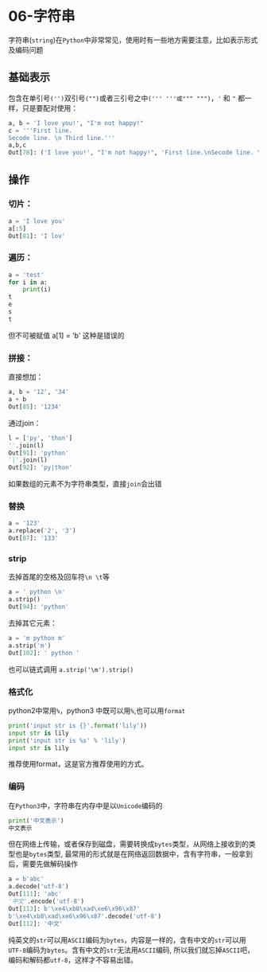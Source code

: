 # 06-字符串
字符串(`string`)在`Python`中非常常见，使用时有一些地方需要注意，比如表示形式及编码问题
## 基础表示
包含在单引号`('')`双引号`("")`或者三引号之中`(''' '''或""" """)`，`'` 和 `"` 都一样，只是要配对使用：
```Python
a, b = 'I love you!', "I'm not happy!"
c = '''First line.
Secode line. \n Third line.'''
a,b,c
Out[78]: ('I love you!', "I'm not happy!", 'First line.\nSecode line. \n Third line.')
```
## 操作
### 切片：
```Python
a = 'I love you'
a[:5]
Out[81]: 'I lov'
```
### 遍历：
```Python
a = 'test'
for i in a:
    print(i)
t
e
s
t
```
但不可被赋值 a[1] = 'b' 这种是错误的
### 拼接：
直接想加：
```Python
a, b = '12', '34'
a + b
Out[85]: '1234'
```
通过join：
```Python
l = ['py', 'thon']
''.join(l)
Out[91]: 'python'
'|'.join(l)
Out[92]: 'py|thon'
```
如果数组的元素不为字符串类型，直接`join`会出错
### 替换
```Python
a = '123'
a.replace('2', '3')
Out[87]: '133'
```
### strip
去掉首尾的空格及回车符`\n \t`等
```Python
a = ' python \n'
a.strip()
Out[94]: 'python'
```
去掉其它元素：
```Python
a = 'm python m'
a.strip('m')
Out[102]: ' python '
```
也可以链式调用 `a.strip('\m').strip()`
### 格式化
python2中常用`%`，python3 中既可以用`%`,也可以用`format`
```Python
print('input str is {}'.format('lily'))
input str is lily
print('input str is %s' % 'lily')
input str is lily
```
推荐使用format，这是官方推荐使用的方式。
### 编码
在`Python3`中，字符串在内存中是以`Unicode`编码的
```Python
print('中文表示')
中文表示
```
但在网络上传输，或者保存到磁盘，需要转换成`bytes`类型，从网络上接收到的类型也是`bytes`类型, 最常用的形式就是在网络返回数据中，含有字符串，一般拿到后，需要先做解码操作

```Python
a = b'abc'
a.decode('utf-8')
Out[111]: 'abc'
'中文'.encode('utf-8')
Out[113]: b'\xe4\xb8\xad\xe6\x96\x87'
b'\xe4\xb8\xad\xe6\x96\x87'.decode('utf-8')
Out[112]: '中文'
```
纯英文的`str`可以用`ASCII`编码为`bytes`，内容是一样的，含有中文的`str`可以用`UTF-8`编码为`bytes`。含有中文的`str`无法用`ASCII`编码, 所以我们就忘掉`ASCII`吧，编码和解码都`utf-8`，这样才不容易出错。
